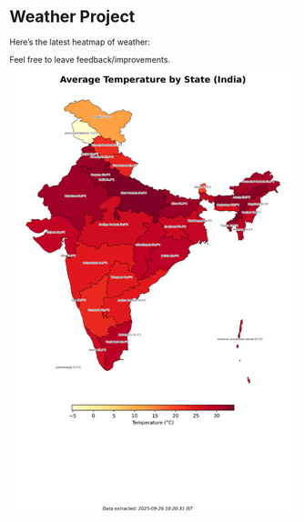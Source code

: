 # Weather Project

Here’s the latest heatmap of weather:

Feel free to leave feedback/improvements.

![India Heatmap](docs/assets/india_heatmap.png?v=D61B99)
